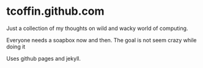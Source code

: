 tcoffin.github.com
==================  
Just a collection of my thoughts on wild and wacky world of computing.  

Everyone needs a soapbox now and then. The goal is not seem crazy while doing it
  
Uses github pages and jekyll.